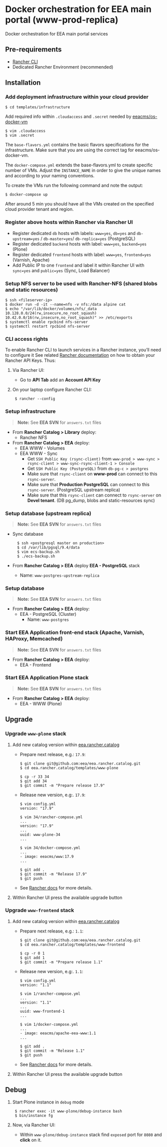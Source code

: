 # Docker orchestration for EEA main portal (www-prod-replica)

Docker orchestration for EEA main portal services

## Pre-requirements

* [Rancher CLI](https://docs.rancher.com/rancher/v1.5/en/cli/)
* Dedicated Rancher Environment (recommended)

## Installation

### Add deployment infrastructure within your cloud provider

    $ cd templates/infrastructure

Add required info within `.cloudaccess` and `.secret` needed by [eeacms/os-docker-vm](https://github.com/eea/eea.docker.openstack.host#usage)

    $ vim .cloudaccess
    $ vim .secret

The `base-flavors.yml` contains the basic flavors specifications for the infrastructure. Make sure that you are using the correct tag for eeacms/os-docker-vm.

The `docker-compose.yml` extends the base-flavors.yml to create specific number of VMs. Adjust the `INSTANCE_NAME` in order to give the unique names and according to your naming conventions.

To create the VMs run the following command and note the output:

    $ docker-compose up

After around 5 min you should have all the VMs created on the specified cloud provider tenant and region.

### Register above hosts within Rancher via Rancher UI

* Register dedicated `db` hosts with labels: `www=yes`, `db=yes` and `db-upstream=yes` / `db-master=yes`/ `db-replica=yes` (PostgreSQL)
* Register dedicated `backend` hosts with label: `www=yes`, `backend=yes` (Plone)
* Register dedicated `frontend` hosts with label: `www=yes`, `frontend=yes` (Varnish, Apache)
* Add Public IP to one `frontend` and label it within Rancher UI with `sync=yes` and `public=yes` (Sync, Load Balancer)

### Setup NFS server to be used with Rancher-NFS (shared blobs and static resources)

    $ ssh <fileserver-ip>
    $ docker run -d -it --name=nfs -v nfs:/data alpine cat
    $ echo "/var/lib/docker/volumes/nfs/_data 10.128.0.0/24(rw,insecure,no_root_squash) 10.42.0.0/16(rw,insecure,no_root_squash)" >> /etc/exports
    $ systemctl enable rpcbind nfs-server
    $ systemctl restart rpcbind nfs-server

### CLI access rights

To enable Rancher CLI to launch services in a Rancher instance, you’ll need to configure it
See related [Rancher documentation](http://docs.rancher.com/rancher/v1.5/en/api/v2-beta/access-control/)
on how to obtain your Rancher API Keys. Thus:

1. Via Rancher UI:

    * Go to **API Tab** add an **Account API Key**

2. On your laptop configure Rancher CLI:

        $ rancher --config

### Setup infrastructure

> **Note:** See **EEA SVN** for `answers.txt` files

* From **Rancher Catalog > Library** deploy:
  * Rancher NFS
* From **Rancher Catalog > EEA** deploy:
  * EEA WWW - Volumes
  * EEA WWW - Sync
    * Get `SSH Public Key (rsync-client)` from `www-prod > www-sync > rsync-client > www-sync-rsync-client-1 > Console`
    * Get `SSH Public Key (PostgreSQL)` from `db-pg-c > postgres`
    * Make sure that `rsync-client` on **www-prod** can connect to this `rsync-server`.
    * Make sure that **Production PostgreSQL** can connect to this `rsync-server`. (PostgreSQL upstream replica)
    * Make sure that this `rsync-client` can connect to `rsync-server` on **Devel tenant**. (DB pg_dump, blobs and static-resources sync)

### Setup database (upstream replica)

> **Note:** See **EEA SVN** for `answers.txt` files

* Sync database

        $ ssh <postgresql master on production>
        $ cd /var/lib/pgsql/9.4/data
        $ vim ecs-backup.sh
        $ ./ecs-backup.sh

* From **Rancher Catalog > EEA** deploy **EEA - PostgreSQL** stack
  * Name: `www-postgres-upstream-replica`

### Setup database

> **Note:** See **EEA SVN** for `answers.txt` files

* From **Rancher Catalog > EEA** deploy:
  * EEA - PostgreSQL (Cluster)
    * Name: `www-postgres`

### Start EEA Application front-end stack (Apache, Varnish, HAProxy, Memcached)

> **Note:** See **EEA SVN** for `answers.txt` files

* From **Rancher Catalog > EEA** deploy:
  * EEA - Frontend

### Start EEA Application Plone stack

> **Note:** See **EEA SVN** for `answers.txt` files

* From **Rancher Catalog > EEA** deploy:
  * EEA - WWW (Plone)


## Upgrade

### Upgrade `www-plone` stack

1. Add new catalog version within [eea.rancher.catalog](https://github.com/eea/eea.rancher.catalog/tree/master/templates/www-plone)

   * Prepare next release, e.g.: `17.9`:

        ```
        $ git clone git@github.com:eea/eea.rancher.catalog.git
        $ cd eea.rancher.catalog/templates/www-plone

        $ cp -r 33 34
        $ git add 34
        $ git commit -m "Prepare release 17.9"
        ```

   * Release new version, e.g:. `17.9`:

        ```
        $ vim config.yml
        version: "17.9"

        $ vim 34/rancher-compose.yml
        ...
        version: "17.9"
        ...
        uuid: www-plone-34
        ...

        $ vim 34/docker-compose.yml
        ...
        - image: eeacms/www:17.9
        ...

        $ git add .
        $ git commit -m "Release 17.9"
        $ git push
        ```

   * See [Rancher docs](https://docs.rancher.com/rancher/v1.2/en/catalog/private-catalog/#rancher-catalog-templates) for more details.

2. Within Rancher UI press the available upgrade button

### Upgrade `www-frontend` stack

1. Add new catalog version within [eea.rancher.catalog](https://github.com/eea/eea.rancher.catalog/tree/master/templates/www-frontend)

   * Prepare next release, e.g.: `1.1`:

        ```
        $ git clone git@github.com:eea/eea.rancher.catalog.git
        $ cd eea.rancher.catalog/templates/www-frontend

        $ cp -r 0 1
        $ git add 1
        $ git commit -m "Prepare release 1.1"
        ```

   * Release new version, e.g:. `1.1`:

        ```
        $ vim config.yml
        version: "1.1"

        $ vim 1/rancher-compose.yml
        ...
        version: "1.1"
        ...
        uuid: www-frontend-1
        ...

        $ vim 1/docker-compose.yml
        ...
        - image: eeacms/apache-eea-www:1.1
        ...

        $ git add .
        $ git commit -m "Release 1.1"
        $ git push
        ```
   * See [Rancher docs](https://docs.rancher.com/rancher/v1.2/en/catalog/private-catalog/#rancher-catalog-templates) for more details.

2. Within Rancher UI press the available upgrade button

## Debug

1. Start Plone instance in `debug` mode

        $ rancher exec -it www-plone/debug-instance bash
        $ bin/instance fg

2. Now, via Rancher UI:

    * Within `www-plone/debug-instance` stack find `exposed` port for `8080` and **click** on it.
